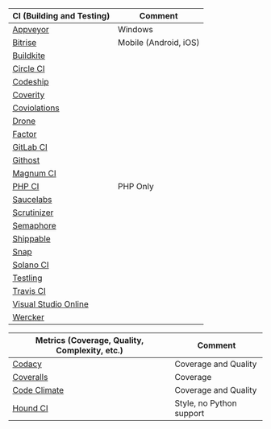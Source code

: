 |CI (Building and Testing)|Comment|
|------|-----|
|[Appveyor](https://ci.appveyor.com)|Windows|
|[Bitrise](http://bitrise.io/)|Mobile (Android, iOS)|
|[Buildkite](https://buildkite.com/)||
|[Circle CI](https://circleci.com/)||
|[Codeship](https://www.codeship.io/)||
|[Coverity](http://www.coverity.com)||
|[Coviolations](https://coviolations.io)||
|[Drone](https://drone.io/)||
|[Factor](https://factor.io/)||
|[GitLab CI](https://gitlab.org/gitlab-ci/)||
|[Githost](https://githost.io/)||
|[Magnum CI](http://magnum-ci.com/)||
|[PHP CI](https://www.phptesting.org/)|PHP Only|
|[Saucelabs](https://saucelabs.com/)||
|[Scrutinizer](https://scrutinizer-ci.com/)||
|[Semaphore](https://semaphoreci.com/)||
|[Shippable](https://www.shippable.com/)||
|[Snap](http://snap-ci.com/)||
|[Solano CI](https://www.solanolabs.com/)||
|[Testling](https://ci.testling.com)||
|[Travis CI](https://travis-ci.org/)||
|[Visual Studio Online](http://visualstudio.com/)||
|[Wercker](https://app.wercker.com)||

|Metrics (Coverage, Quality, Complexity, etc.)|Comment|
|------|-----|
|[Codacy](https://www.codacy.com)|Coverage and Quality|
|[Coveralls](https://coveralls.io)|Coverage|
|[Code Climate](https://www.codeclimate.com/)|Coverage and Quality|
|[Hound CI](https://houndci.com/)|Style, no Python support|
